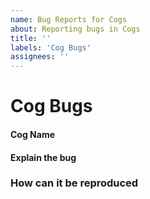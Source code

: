 ```yaml
---
name: Bug Reports for Cogs
about: Reporting bugs in Cogs
title: ''
labels: 'Cog Bugs'
assignees: ''
---
```

# Cog Bugs
<!--
Did you find a bug with Cogs? Fill out the following:
-->

#### Cog Name
<!-- Replace this line with the name of the Cogs(s) -->

#### Explain the bug
<!-- Replace this line with the details of what happened -->

### How can it be reproduced
<!-- Replace this with the steps to reproduce this bug -->